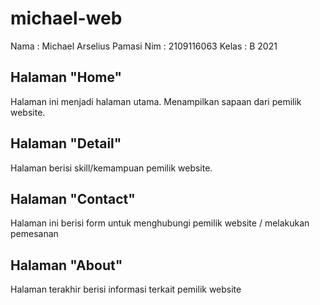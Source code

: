# michael-web
Nama : Michael Arselius Pamasi
Nim : 2109116063
Kelas : B 2021

## Halaman "Home"
Halaman ini menjadi halaman utama. Menampilkan sapaan dari pemilik website.
## Halaman "Detail"
Halaman berisi skill/kemampuan pemilik website.
## Halaman "Contact"
Halaman ini berisi form untuk menghubungi pemilik website / melakukan pemesanan
## Halaman "About"
Halaman terakhir berisi informasi terkait pemilik website
